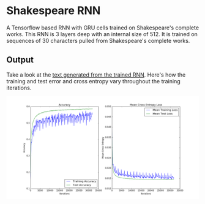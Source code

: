 # Shakespeare RNN

A Tensorflow based RNN with GRU cells trained on Shakespeare's complete works.  This RNN is 3 layers deep with an internal size of 512.  It is trained on sequences of 30 characters pulled from Shakespeare's complete works.

## Output

Take a look at the [text generated from the trained RNN](./output/generated_shakespeare.txt).  Here's how the training and test error and cross entropy vary throughout the training iterations.

![RNN training/test error](./output/rnn.png)
